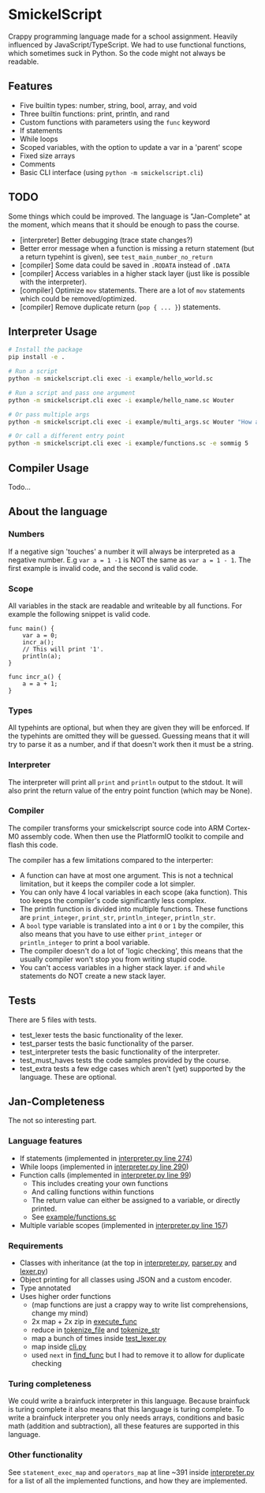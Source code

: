# SmickelScript

Crappy programming language made for a school assignment. Heavily influenced by JavaScript/TypeScript.
We had to use functional functions, which sometimes suck in Python. So the code might not always be readable.

## Features

- Five builtin types: number, string, bool, array, and void
- Three builtin functions: print, println, and rand
- Custom functions with parameters using the `func` keyword
- If statements
- While loops
- Scoped variables, with the option to update a var in a 'parent' scope
- Fixed size arrays
- Comments
- Basic CLI interface (using `python -m smickelscript.cli`)

## TODO

Some things which could be improved. The language is "Jan-Complete" at the moment, which means that it should be enough to pass the course.

- [interpreter] Better debugging (trace state changes?)
- Better error message when a function is missing a return statement (but a return typehint is given), see `test_main_number_no_return`
- [compiler] Some data could be saved in `.RODATA` instead of `.DATA`
- [compiler] Access variables in a higher stack layer (just like is possible with the interpreter).
- [compiler] Optimize `mov` statements. There are a lot of `mov` statements which could be removed/optimized.
- [compiler] Remove duplicate return (`pop { ... }`) statements.

## Interpreter Usage

```sh
# Install the package
pip install -e .

# Run a script
python -m smickelscript.cli exec -i example/hello_world.sc

# Run a script and pass one argument
python -m smickelscript.cli exec -i example/hello_name.sc Wouter

# Or pass multiple args
python -m smickelscript.cli exec -i example/multi_args.sc Wouter "How are you?"

# Or call a different entry point
python -m smickelscript.cli exec -i example/functions.sc -e sommig 5
```

## Compiler Usage

Todo...

## About the language

### Numbers

If a negative sign 'touches' a number it will always be interpreted as a negative number.
E.g `var a = 1 -1` is NOT the same as `var a = 1 - 1`.
The first example is invalid code, and the second is valid code.

### Scope

All variables in the stack are readable and writeable by all functions.
For example the following snippet is valid code.

```
func main() {
    var a = 0;
    incr_a();
    // This will print '1'.
    println(a);
}

func incr_a() {
    a = a + 1;
}
```

### Types

All typehints are optional, but when they are given they will be enforced. If the typehints are omitted they will be guessed.
Guessing means that it will try to parse it as a number, and if that doesn't work then it must be a string.

### Interpreter

The interpreter will print all `print` and `println` output to the stdout. It will also print the return value of the entry point function (which may be None).

### Compiler

The compiler transforms your smickelscript source code into ARM Cortex-M0 assembly code.
When then use the PlatformIO toolkit to compile and flash this code.

The compiler has a few limitations compared to the interperter:

- A function can have at most one argument. This is not a technical limitation, but it keeps the compiler code a lot simpler.
- You can only have 4 local variables in each scope (aka function). This too keeps the compiler's code significantly less complex.
- The println function is divided into multiple functions. These functions are `print_integer`, `print_str`, `println_integer`, `println_str`.
- A `bool` type variable is translated into a int `0` or `1` by the compiler, this also means that you have to use either `print_integer` or `println_integer` to print a bool variable.
- The compiler doesn't do a lot of 'logic checking', this means that the usually compiler won't stop you from writing stupid code.
- You can't access variables in a higher stack layer. `if` and `while` statements do NOT create a new stack layer.

## Tests

There are 5 files with tests.

- test_lexer tests the basic functionality of the lexer.
- test_parser tests the basic functionality of the parser.
- test_interpreter tests the basic functionality of the interpreter.
- test_must_haves tests the code samples provided by the course.
- test_extra tests a few edge cases which aren't (yet) supported by the language. These are optional.

## Jan-Completeness

The not so interesting part.

### Language features

- If statements (implemented in [interpreter.py line 274](./smickelscript/interpreter.py))
- While loops (implemented in [interpreter.py line 290](./smickelscript/interpreter.py))
- Function calls (implemented in [interpreter.py line 99](./smickelscript/interpreter.py))
  - This includes creating your own functions
  - And calling functions within functions
  - The return value can either be assigned to a variable, or directly printed.
  - See [example/functions.sc](./example/functions.sc)
- Multiple variable scopes (implemented in [interpreter.py line 157](./smickelscript/interpreter.py))

### Requirements

- Classes with inheritance (at the top in [interpreter.py](./smickelscript/interpreter.py), [parser.py](./smickelscript/parser.py) and [lexer.py](./smickelscript/lexer.py))
- Object printing for all classes using JSON and a custom encoder.
- Type annotated
- Uses higher order functions
  - (map functions are just a crappy way to write list comprehensions, change my mind)
  - 2x map + 2x zip in [execute_func](./smickelscript/interpreter.py)
  - reduce in [tokenize_file](./smickelscript/lexer.py) and [tokenize_str](./smickelscript/lexer.py)
  - map a bunch of times inside [test_lexer.py](./tests/test_lexer.py)
  - map inside [cli.py](./smickelscript/cli.py)
  - used `next` in [find_func](./smickelscript/interpreter.py) but I had to remove it to allow for duplicate checking

### Turing completeness

We could write a brainfuck interpreter in this language. Because brainfuck is turing complete it also means that this language is turing complete.
To write a brainfuck interpreter you only needs arrays, conditions and basic math (addition and subtraction), all these features are supported in this language.

### Other functionality

See `statement_exec_map` and `operators_map` at line ~391 inside [interpreter.py](./smickelscript/interpreter.py) for a list of all the implemented functions, and how they are implemented.
